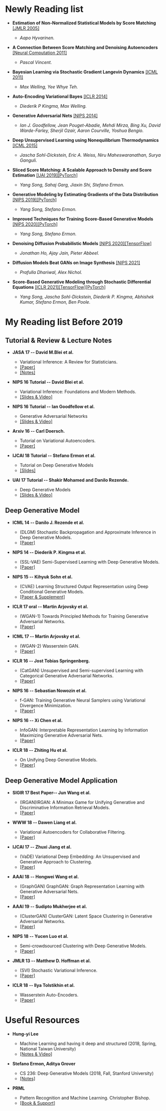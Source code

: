 # Newly Reading list

- **Estimation of Non-Normalized Statistical Models by Score Matching** [[JMLR 2005]](https://jmlr.csail.mit.edu/beta/papers/v6/hyvarinen05a.html)
  - *Aapo Hyvarinen.*

- **A Connection Between Score Matching and Denoising Autoencoders** [[Neural Computation 2011]](https://direct.mit.edu/neco/article/23/7/1661/7677/A-Connection-Between-Score-Matching-and-Denoising)
  - *Pascal Vincent.*

- **Bayesian Learning via Stochastic Gradient Langevin Dynamics** [[ICML 2011]](https://dl.acm.org/doi/10.5555/3104482.3104568)
  - *Max Welling, Yee Whye Teh.*

- **Auto-Encoding Variational Bayes** [[ICLR 2014]](https://arxiv.org/abs/1312.6114)
  - *Diederik P Kingma, Max Welling.*

- **Generative Adversarial Nets** [[NIPS 2014]](https://arxiv.org/abs/1406.2661)
  - *Ian J. Goodfellow, Jean Pouget-Abadie, Mehdi Mirza, Bing Xu, David Warde-Farley, Sherjil Ozair, Aaron Courville, Yoshua Bengio.*

- **Deep Unsupervised Learning using Nonequilibrium Thermodynamics** [[ICML 2015]](https://arxiv.org/abs/1503.03585)
  - *Jascha Sohl-Dickstein, Eric A. Weiss, Niru Maheswaranathan, Surya Ganguli.*

- **Sliced Score Matching: A Scalable Approach to Density and Score Estimation** [[UAI 2019]](https://arxiv.org/abs/1905.07088)[[PyTorch]](https://github.com/ermongroup/sliced_score_matching)
  - *Yang Song, Sahaj Garg, Jiaxin Shi, Stefano Ermon.*

- **Generative Modeling by Estimating Gradients of the Data Distribution** [[NIPS 2019]](https://arxiv.org/abs/1907.05600)[[PyTorch]](https://github.com/ermongroup/ncsn)
  - *Yang Song, Stefano Ermon.*

- **Improved Techniques for Training Score-Based Generative Models** [[NIPS 2020]](https://arxiv.org/abs/2006.09011)[[PyTorch]](https://github.com/ermongroup/ncsnv2)
  - *Yang Song, Stefano Ermon.*

- **Denoising Diffusion Probabilistic Models** [[NIPS 2020]](http://arxiv.org/abs/2006.11239)[[TensorFlow]](https://github.com/hojonathanho/diffusion)
  - *Jonathan Ho, Ajay Jain, Pieter Abbeel.*

- **Diffusion Models Beat GANs on Image Synthesis** [[NIPS 2021]](http://arxiv.org/abs/2105.05233)
  - *Prafulla Dhariwal, Alex Nichol.*

- **Score-Based Generative Modeling through Stochastic Differential Equations** [[ICLR 2021]](https://arxiv.org/abs/2011.13456)[[TensorFlow]](https://github.com/yang-song/score_sde)[[PyTorch]](https://github.com/yang-song/score_sde_pytorch)
  - *Yang Song, Jascha Sohl-Dickstein, Diederik P. Kingma, Abhishek Kumar, Stefano Ermon, Ben Poole.*



# My Reading list Before 2019

## Tutorial & Review & Lecture Notes 

- **JASA 17 -- David M.Blei et al.**
  - Variational Inference: A Review for Statisticians.    
  - [[Paper]](https://arxiv.org/abs/1601.00670)
  - [[Notes]](https://www.cs.princeton.edu/courses/archive/fall11/cos597C/lectures/variational-inference-i.pdf)

- **NIPS 16 Tutorial -- David Blei et al.**
  - Variational Inference: Foundations and Modern Methods.   
  - [[Slides & Video]](https://nips.cc/Conferences/2016/Schedule?showEvent=6199)

- **NIPS 16 Tutorial -- Ian Goodfellow et al.**
  - Generative Adversarial Networks
  - [[Slides & Video]](https://nips.cc/Conferences/2016/Schedule?showEvent=6202)

- **Arxiv 16 -- Carl Doersch.**
  - Tutorial on Variational Autoencoders.   
  - [[Paper]](https://arxiv.org/abs/1606.05908)

- **IJCAI 18 Tutorial -- Stefano Ermon et al.**
  - Tutorial on Deep Generative Models
  - [[Slides]](https://ermongroup.github.io/generative-models/)
  
- **UAI 17 Tutorial -- Shakir Mohamed and Danilo Rezende.**
  - Deep Generative Models
  - [[Slides & Video]](http://auai.org/uai2017/tutorials.php)

## Deep Generative Model

- **ICML 14 -- Danilo J. Rezende et al.**
  - (DLGM) Stochastic Backpropagation and Approximate Inference in Deep Generative Models.  
  - [[Paper]](https://arxiv.org/pdf/1401.4082v3.pdf)
  
- **NIPS 14 -- Diederik P. Kingma et al.**
  - (SSL-VAE) Semi-Supervised Learning with Deep Generative Models.   
  - [[Paper]](https://arxiv.org/abs/1406.5298)

- **NIPS 15 -- Kihyuk Sohn et al.**
  - (CVAE) Learning Structured Output Representation using Deep Conditional Generative Models.   
  - [[Paper & Supplement]](http://papers.nips.cc/paper/5775-learning-structured-output-representation-using-deep-conditional)

- **ICLR 17 oral -- Martin Arjovsky et al.**
  - (WGAN-1) Towards Principled Methods for Training Generative Adversarial Networks.   
  - [[Paper]](https://arxiv.org/abs/1701.04862)

- **ICML 17 -- Martin Arjovsky et al.**
  - (WGAN-2) Wasserstein GAN.   
  - [[Paper]](https://arxiv.org/abs/1701.07875)

- **ICLR 16 -- Jost Tobias Springenberg.**
  - (CatGAN) Unsupervised and Semi-supervised Learning with Categorical Generative Adversarial Networks.
  - [[Paper]](https://arxiv.org/abs/1511.06390)
  
- **NIPS 16 -- Sebastian Nowozin et al.**
  - f-GAN: Training Generative Neural Samplers using Variational Divergence Minimization.
  - [[Paper]](https://arxiv.org/abs/1606.00709)
  
- **NIPS 16 -- Xi Chen et al.**
  - InfoGAN: Interpretable Representation Learning by Information Maximizing Generative Adversarial Nets.
  - [[Paper]](https://arxiv.org/abs/1606.03657v1)
  
- **ICLR 18 -- Zhiting Hu et al.**
  - On Unifying Deep Generative Models.
  - [[Paper]](https://arxiv.org/abs/1706.00550)

## Deep Generative Model Application

- **SIGIR 17 Best Paper-- Jun Wang et al.**
  - (IRGAN)IRGAN: A Minimax Game for Unifying Generative and Discriminative Information Retrieval Models.   
  - [[Paper]](https://arxiv.org/abs/1705.10513)

- **WWW 18 -- Dawen Liang et al.**
  - Variational Autoencoders for Collaborative Filtering.   
  - [[Paper]](https://arxiv.org/abs/1802.05814)

- **IJCAI 17 -- Zhuxi Jiang et al.**
  - (VaDE) Variational Deep Embedding: An Unsupervised and Generative Approach to Clustering.
  - [[Paper]](https://arxiv.org/abs/1611.05148)

- **AAAI 18 -- Hongwei Wang et al.**
  - (GraphGAN) GraphGAN: Graph Representation Learning with Generative Adversarial Nets.   
  - [[Paper]](https://arxiv.org/abs/1711.08267)

- **AAAI 19 -- Sudipto Mukherjee et al.**
  - (ClusterGAN) ClusterGAN: Latent Space Clustering in Generative Adversarial Networks.
  - [[Paper]](https://arxiv.org/abs/1809.03627)
  
- **NIPS 18 -- Yucen Luo et al.**
  - Semi-crowdsourced Clustering with Deep Generative Models.
  - [[Paper]](https://arxiv.org/abs/1810.11971?context=cs)

- **JMLR 13 -- Matthew D. Hoffman et al.**
  - (SVI) Stochastic Variational Inference.   
  - [[Paper]](http://www.jmlr.org/papers/volume14/hoffman13a/hoffman13a.pdf)
      
- **ICLR 18 -- Ilya Tolstikhin et al.**
  - Wasserstein Auto-Encoders.   
  - [[Paper]](https://arxiv.org/abs/1711.01558)
 
 # Useful Resources
 
- **Hung-yi Lee**
  - Machine Learning and having it deep and structured (2018, Spring, National Taiwan University)
  - [[Notes & Video]](http://speech.ee.ntu.edu.tw/~tlkagk/courses_MLDS18.html)

- **Stefano Ermon, Aditya Grover**
  - CS 236: Deep Generative Models (2018, Fall, Stanford University)
  - [[Notes]](https://deepgenerativemodels.github.io/)
  
- **PRML**
  - Pattern Recognition and Machine Learning.   Christopher Bishop.
  - [[Book & Support]](https://www.microsoft.com/en-us/research/people/cmbishop/#!prml-book)
